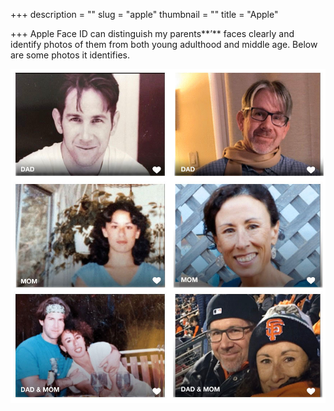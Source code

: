 +++
description = ""
slug = "apple"
thumbnail = ""
title = "Apple"

+++
Apple Face ID can distinguish my parents**’** faces clearly and identify photos of them from both young adulthood and middle age. Below are some photos it identifies. 

![](/media/iphone_familyrecognition.jpg)